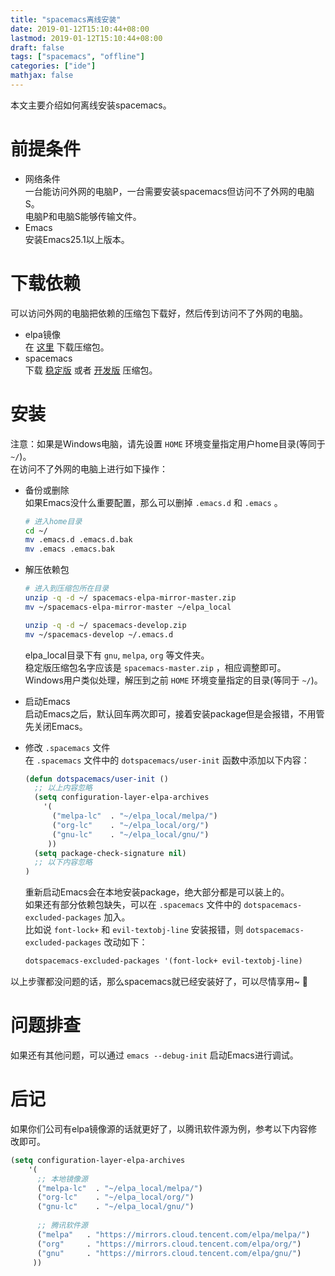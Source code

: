 ```yaml
---
title: "spacemacs离线安装"
date: 2019-01-12T15:10:44+08:00
lastmod: 2019-01-12T15:10:44+08:00
draft: false
tags: ["spacemacs", "offline"]
categories: ["ide"]
mathjax: false
---
```


本文主要介绍如何离线安装spacemacs。  
<!--more-->

# 前提条件
- 网络条件  
  一台能访问外网的电脑P，一台需要安装spacemacs但访问不了外网的电脑S。  
  电脑P和电脑S能够传输文件。  
- Emacs  
  安装Emacs25.1以上版本。  

# 下载依赖
可以访问外网的电脑把依赖的压缩包下载好，然后传到访问不了外网的电脑。  

- elpa镜像  
  在 [这里](https://github.com/syl20bnr/spacemacs-elpa-mirror/archive/master.zip) 下载压缩包。  
- spacemacs  
  下载 [稳定版](https://github.com/syl20bnr/spacemacs/archive/master.zip) 或者 [开发版](https://github.com/syl20bnr/spacemacs/archive/develop.zip) 压缩包。  

# 安装
注意：如果是Windows电脑，请先设置 `HOME` 环境变量指定用户home目录(等同于 `~/`)。  
在访问不了外网的电脑上进行如下操作：  

- 备份或删除  
  如果Emacs没什么重要配置，那么可以删掉 `.emacs.d` 和 `.emacs` 。  
  ```sh
  # 进入home目录
  cd ~/
  mv .emacs.d .emacs.d.bak
  mv .emacs .emacs.bak
  ```
  
- 解压依赖包  
  ```sh
  # 进入到压缩包所在目录
  unzip -q -d ~/ spacemacs-elpa-mirror-master.zip
  mv ~/spacemacs-elpa-mirror-master ~/elpa_local
  
  unzip -q -d ~/ spacemacs-develop.zip
  mv ~/spacemacs-develop ~/.emacs.d
  ```
  elpa_local目录下有 `gnu`, `melpa`, `org` 等文件夹。  
  稳定版压缩包名字应该是 `spacemacs-master.zip` ，相应调整即可。  
  Windows用户类似处理，解压到之前 `HOME` 环境变量指定的目录(等同于 `~/`)。  
- 启动Emacs  
  启动Emacs之后，默认回车两次即可，接着安装package但是会报错，不用管先关闭Emacs。  
- 修改 `.spacemacs` 文件  
  在 `.spacemacs` 文件中的 `dotspacemacs/user-init` 函数中添加以下内容：  
  ```lisp
  (defun dotspacemacs/user-init ()
    ;; 以上内容忽略
    (setq configuration-layer-elpa-archives
      '(
        ("melpa-lc"  . "~/elpa_local/melpa/")
        ("org-lc"    . "~/elpa_local/org/")
        ("gnu-lc"    . "~/elpa_local/gnu/")
       ))
    (setq package-check-signature nil)
    ;; 以下内容忽略
  )
  ```
  重新启动Emacs会在本地安装package，绝大部分都是可以装上的。  
  如果还有部分依赖包缺失，可以在 `.spacemacs` 文件中的 `dotspacemacs-excluded-packages` 加入。  
  比如说 `font-lock+` 和 `evil-textobj-line` 安装报错，则 `dotspacemacs-excluded-packages` 改动如下：  
  ```lisp
  dotspacemacs-excluded-packages '(font-lock+ evil-textobj-line)
  ```
以上步骤都没问题的话，那么spacemacs就已经安装好了，可以尽情享用~ :tada:  

# 问题排查
如果还有其他问题，可以通过 `emacs --debug-init` 启动Emacs进行调试。  

# 后记
如果你们公司有elpa镜像源的话就更好了，以腾讯软件源为例，参考以下内容修改即可。  
```lisp
(setq configuration-layer-elpa-archives
    '(
      ;; 本地镜像源
      ("melpa-lc"  . "~/elpa_local/melpa/")
      ("org-lc"    . "~/elpa_local/org/")
      ("gnu-lc"    . "~/elpa_local/gnu/")
      
      ;; 腾讯软件源
      ("melpa"   . "https://mirrors.cloud.tencent.com/elpa/melpa/")
      ("org"     . "https://mirrors.cloud.tencent.com/elpa/org/")
      ("gnu"     . "https://mirrors.cloud.tencent.com/elpa/gnu/")
     ))
```
